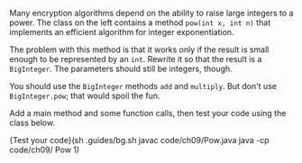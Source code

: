 Many encryption algorithms depend on the ability to raise large integers to a power. The class on the left contains a method `pow(int x, int n)` that implements an efficient algorithm for integer exponentiation.

The problem with this method is that it works only if the result is small enough to be represented by an `int`. Rewrite it so that the result is a `BigInteger`. The parameters should still be integers, though.

You should use the `BigInteger` methods `add` and `multiply`. But don't use `BigInteger.pow`; that would spoil the fun.

Add a main method and some function calls, then test your code using the class below.

{Test your code}(sh .guides/bg.sh javac code/ch09/Pow.java java -cp code/ch09/ Pow 1)